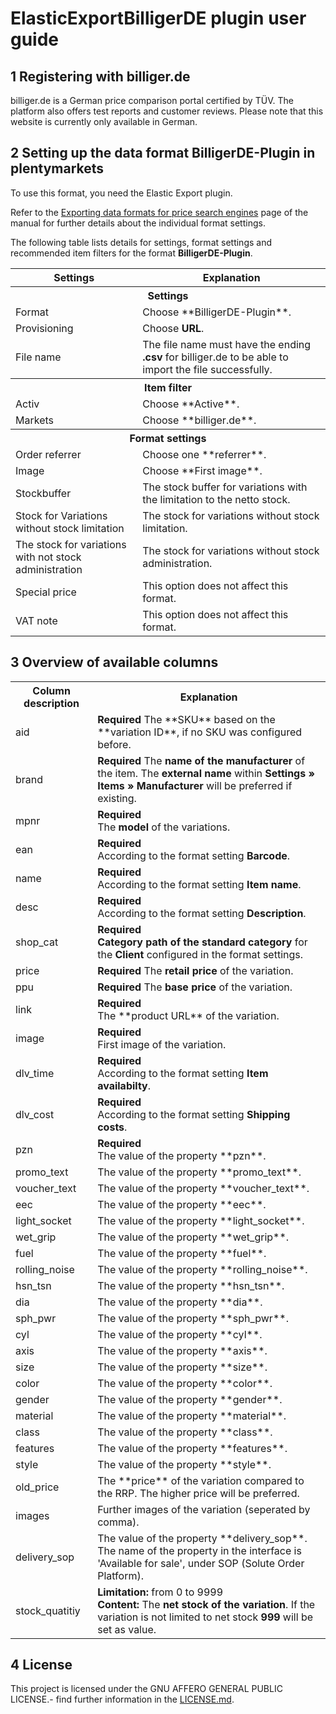 
# ElasticExportBilligerDE plugin user guide
<div class="container-toc"></div>

## 1 Registering with billiger.de
billiger.de is a German price comparison portal certified by TÜV. The platform also offers test reports and customer reviews. Please note that this website is currently only available in German.

## 2 Setting up the data format BilligerDE-Plugin in plentymarkets
To use this format, you need the Elastic Export plugin.

Refer to the [Exporting data formats for price search engines](https://knowledge.plentymarkets.com/en/basics/data-exchange/exporting-data#30) page of the manual for further details about the individual format settings.

The following table lists details for settings, format settings and recommended item filters for the format **BilligerDE-Plugin**.
<table>
    <tr>
        <th>
            Settings
        </th>
        <th>
            Explanation
        </th>
    </tr>
    <tr>
        <th colspan="2">
            Settings
        </th>
    </tr>
    <tr>
        <td>
            Format
        </td>
        <td>
            Choose **BilligerDE-Plugin**.
        </td>        
    </tr>
    <tr>
        <td>
            Provisioning
        </td>
        <td>
            Choose <b>URL</b>.
        </td>        
    </tr>
    <tr>
        <td>
            File name
        </td>
        <td>
            The file name must have the ending <b>.csv</b> for billiger.de to be able to import the file successfully.
        </td>        
    </tr>
    <tr>
        <th colspan="2">
            Item filter
        </th>
    </tr>
    <tr>
        <td>
            Activ
        </td>
        <td>
            Choose **Active**.
        </td>        
    </tr>
    <tr>
        <td>
            Markets
        </td>
        <td>
            Choose **billiger.de**.
        </td>        
    </tr>
    <tr>
        <th colspan="2">
            Format settings
        </th>
    </tr>
    <tr>
		<td>
			Order referrer
		</td>
		<td>
			Choose one **referrer**.
		</td>
	</tr>
    <tr>
        <td>
            Image
        </td>
        <td>
            Choose **First image**.
        </td>        
    </tr>
    <tr>
    	<td>
    		Stockbuffer
    	</td>
    	<td>
    		The stock buffer for variations with the limitation to the netto stock.
    	</td>        
    </tr>
    <tr>
    	<td>
    		Stock for Variations without stock limitation
    	</td>
    	<td>
    		The stock for variations without stock limitation.
    	</td>        
    </tr>
    <tr>
    	<td>
    		The stock for variations with not stock administration
    	</td>
    	<td>
    		The stock for variations without stock administration.
    	</td>        
    </tr>
    <tr>
		<td>
			Special price
		</td>
		<td>
			This option does not affect this format.
		</td>        
	</tr>
    <tr>
        <td>
            VAT note
        </td>
        <td>
            This option does not affect this format.
        </td>        
    </tr>
</table>

## 3 Overview of available columns
<table>
    <tr>
        <th>
            Column description
        </th>
        <th>
            Explanation
        </th>
    </tr>
    <tr>
        <td>
            aid
        </td>
        <td>
            <b>Required</b>
            The **SKU** based on the **variation ID**, if no SKU was configured before.
        </td>        
    </tr>
    <tr>
        <td>
            brand
        </td>
        <td>
            <b>Required</b>
            The <b>name of the manufacturer</b> of the item. The <b>external name</b> within <b>Settings » Items » Manufacturer</b> will be preferred if existing.
        </td>        
    </tr>
    <tr>
        <td>
            mpnr
        </td>
        <td>
            <b>Required</b><br>
            The <b>model</b> of the variations.
        </td>        
    </tr>
    <tr>
        <td>
            ean
        </td>
        <td>
            <b>Required</b><br>
            According to the format setting <b>Barcode</b>.
        </td>        
    </tr>
    <tr>
        <td>
            name
        </td>
        <td>
            <b>Required</b><br>
            According to the format setting <b>Item name</b>.
        </td>        
    </tr>
    <tr>
        <td>
            desc
        </td>
        <td>
            <b>Required</b><br>
            According to the format setting <b>Description</b>.
        </td>        
    </tr>
    <tr>
        <td>
            shop_cat
        </td>
        <td>
            <b>Required</b><br>
            <b>Category path of the standard category</b> for the <b>Client</b> configured in the format settings.
        </td>        
    </tr>
    <tr>
        <td>
            price
        </td>
        <td>
            <b>Required</b>
            The <b>retail price</b> of the variation.
        </td>        
    </tr>
    <tr>
        <td>
            ppu
        </td>
        <td>
            <b>Required</b>
            The <b>base price</b> of the variation.
        </td>        
    </tr>
    <tr>
        <td>
            link
        </td>
        <td>
        	<b>Required</b><br>
            The **product URL** of the variation.
        </td>        
    </tr>
    <tr>
        <td>
            image
        </td>
        <td>
            <b>Required</b><br>
            First image of the variation.
        </td>        
    </tr>
    <tr>
        <td>
            dlv_time
        </td>
        <td>
            <b>Required</b><br>
            According to the format setting <b>Item availabilty</b>.
        </td>        
    </tr>
    <tr>
        <td>
            dlv_cost
        </td>
        <td>
        	<b>Required</b><br>
            According to the format setting <b>Shipping costs</b>.
        </td>        
    </tr>
    <tr>
        <td>
            pzn
        </td>
        <td>
        	<b>Required</b><br>
            The value of the property **pzn**.
        </td>        
    </tr>
    <tr>
        <td>
            promo_text
        </td>
        <td>
        	The value of the property **promo_text**.
        </td>        
    </tr>
    <tr>
        <td>
            voucher_text
        </td>
        <td>
        	The value of the property **voucher_text**.
        </td>        
    </tr>
    <tr>
        <td>
            eec
        </td>
        <td>
        	The value of the property **eec**.
        </td>        
    </tr>
    <tr>
        <td>
            light_socket
        </td>
        <td>
        	The value of the property **light_socket**.
        </td>        
    </tr>
    <tr>
        <td>
            wet_grip
        </td>
        <td>
        	The value of the property **wet_grip**.
        </td>        
    </tr>
    <tr>
        <td>
            fuel
        </td>
        <td>
        	The value of the property **fuel**.
        </td>        
    </tr>
    <tr>
        <td>
            rolling_noise
        </td>
        <td>
        	The value of the property **rolling_noise**.
        </td>        
    </tr>
    <tr>
        <td>
            hsn_tsn
        </td>
        <td>
        	The value of the property **hsn_tsn**.
        </td>        
    </tr>
    <tr>
        <td>
            dia
        </td>
        <td>
        	The value of the property **dia**.
        </td>        
    </tr>
    <tr>
        <td>
            sph_pwr
        </td>
        <td>
        	The value of the property **sph_pwr**.
        </td>        
    </tr>
    <tr>
        <td>
            cyl
        </td>
        <td>
        	The value of the property **cyl**.
        </td>        
    </tr>
    <tr>
        <td>
            axis
        </td>
        <td>
        	The value of the property **axis**.
        </td>        
    </tr>
    <tr>
        <td>
            size
        </td>
        <td>
        	The value of the property **size**.
        </td>        
    </tr>
    <tr>
        <td>
            color
        </td>
        <td>
        	The value of the property **color**.
        </td>        
    </tr>
    <tr>
        <td>
            gender
        </td>
        <td>
        	The value of the property **gender**.
        </td>        
    </tr>
    <tr>
        <td>
            material
        </td>
        <td>
        	The value of the property **material**.
        </td>        
    </tr>
    <tr>
        <td>
            class
        </td>
        <td>
        	The value of the property **class**.
        </td>        
    </tr>
    <tr>
		<td>
			features
		</td>
		<td>
			The value of the property **features**.
		</td>        
	</tr>
	<tr>
		<td>
			style
		</td>
		<td>
			The value of the property **style**.
		</td>        
	</tr>
	<tr>
    	<td>
    		old_price
    	</td>
    	<td>
    		The **price** of the variation compared to the RRP. The higher price will be preferred.
    	</td>        
    </tr>
    <tr>
    	<td>
    		images
    	</td>
    	<td>
    		Further images of the variation (seperated by comma). 
    	</td>        
    </tr>
    <tr>
        <td>
            delivery_sop
        </td>
        <td>
            The value of the property **delivery_sop**. The name of the property in the interface is 'Available for sale', under SOP (Solute Order Platform).
        </td>        
    </tr>
    <tr>
        <td>
            stock_quatitiy
        </td>
        <td>
            <b>Limitation:</b> from 0 to 9999<br>
            <b>Content:</b> The <b>net stock of the variation</b>. If the variation is not limited to net stock <b>999</b> will be set as value.
        </td>        
    </tr>
</table>

## 4 License
This project is licensed under the GNU AFFERO GENERAL PUBLIC LICENSE.- find further information in the [LICENSE.md](https://github.com/plentymarkets/plugin-elastic-export-billiger-de/blob/master/LICENSE.md).
